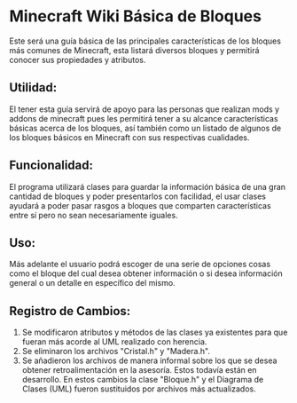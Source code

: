# Minecraft Wiki Básica de Bloques
Este será una guía básica de las principales características de los bloques más comunes de Minecraft, esta listará diversos bloques y permitirá conocer sus propiedades y atributos.
 
## Utilidad:
El tener esta guía servirá de apoyo para las personas que realizan mods y addons de minecraft pues les permitirá tener a su alcance características básicas acerca de los bloques, así también como un listado de algunos de los bloques básicos en Minecraft con sus respectivas cualidades.
 
## Funcionalidad:
El programa utilizará clases para guardar la información básica de una gran cantidad de bloques y poder presentarlos con facilidad, el usar clases ayudará a poder pasar rasgos a bloques que comparten características entre sí pero no sean necesariamente iguales.
 
## Uso:
Más adelante el usuario podrá escoger de una serie de opciones cosas como el bloque del cual desea obtener información o si desea información general o un detalle en específico del mismo.

## Registro de Cambios:
1. Se modificaron atributos y métodos de las clases ya existentes para que fueran más acorde al UML realizado con herencia.
2. Se eliminaron los archivos "Cristal.h" y "Madera.h".
3. Se añadieron los archivos de manera informal sobre los que se desea obtener retroalimentación en la asesoría. Estos todavía están en desarrollo. En estos cambios la clase "Bloque.h" y el Diagrama de Clases (UML) fueron sustituidos por archivos más actualizados.
